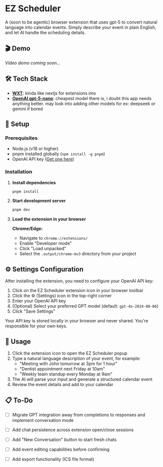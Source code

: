 # EZ Scheduler

A (soon to be agentic) browser extension that uses gpt-5 to convert natural language into calendar events. Simply describe your event in plain English, and let AI handle the scheduling details.

## 🎬 Demo

_Video demo coming soon..._

<!-- Placeholder for demo video -->

## 🛠️ Tech Stack

- **[WXT](https://wxt.dev/)**: kinda like nextjs for extensions imo
- **[OpenAI gpt-5-nano](https://openai.com/)**: cheapest model there is, i doubt this app needs anything better. may look into adding other models for ex: deepseek or gemini if bored


## 🚀 Setup

### Prerequisites

- Node.js (v18 or higher)
- pnpm installed globally (`npm install -g pnpm`)
- OpenAI API key ([Get one here](https://platform.openai.com/api-keys))

### Installation

1. **Install dependencies**
   ```bash
   pnpm install
   ```

2. **Start development server**
   ```bash
   pnpm dev
   ```

3. **Load the extension in your browser**

   **Chrome/Edge:**
   - Navigate to `chrome://extensions/`
   - Enable "Developer mode"
   - Click "Load unpacked"
   - Select the `.output/chrome-mv3` directory from your project

## ⚙️ Settings Configuration

After installing the extension, you need to configure your OpenAI API key:

1. Click on the EZ Scheduler extension icon in your browser toolbar
2. Click the ⚙️ (Settings) icon in the top-right corner
3. Enter your OpenAI API key
4. (Optional) Select your preferred GPT model (default: `gpt-4o-2024-08-06`)
5. Click "Save Settings"

Your API key is stored locally in your browser and never shared.  You're responsible for your own keys. 

## 📝 Usage

1. Click the extension icon to open the EZ Scheduler popup
2. Type a natural language description of your event, for example:
   - "Meeting with John tomorrow at 3pm for 1 hour"
   - "Dentist appointment next Friday at 10am"
   - "Weekly team standup every Monday at 9am"
3. The AI will parse your input and generate a structured calendar event
4. Review the event details and add to your calendar

## 📋 To-Do

- [ ] Migrate GPT integration away from completions to responses and implement conversation mode
- [ ] Add chat persistence across extension open/close sessions
- [ ] Add "New Conversation" button to start fresh chats
- [ ] Add event editing capabilities before confirming
- [ ] Add export functionality (ICS file format)






